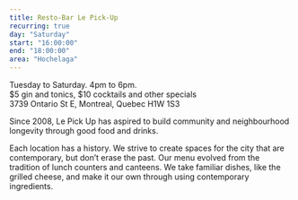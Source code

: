 ```yaml
---
title: Resto-Bar Le Pick-Up
recurring: true
day: "Saturday"
start: "16:00:00"
end: "18:00:00"
area: "Hochelaga"
---
```


Tuesday to Saturday. 4pm to 6pm.<br>
$5 gin and tonics, $10 cocktails and other specials<br>
3739 Ontario St E, Montreal, Quebec H1W 1S3

<!-- more -->

Since 2008, Le Pick Up has aspired to build community and neighbourhood longevity through good food and drinks. 

Each location has a history. We strive to create spaces for the city that are contemporary, but don’t erase the past. Our menu evolved from the tradition of lunch counters and canteens. We take familiar dishes, like the grilled cheese, and make it our own through using contemporary ingredients.